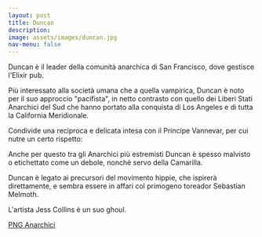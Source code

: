 ```yaml
---
layout: post
title: Duncan
description:
image: assets/images/duncan.jpg
nav-menu: false
---
```


Duncan è il leader della comunità anarchica di San Francisco, dove gestisce l'Elixir pub.

Più interessato alla società umana che a quella vampirica, Duncan è noto per il suo approccio "pacifista", in netto contrasto con quello dei Liberi Stati Anarchici del Sud che hanno portato alla conquista di Los Angeles e di tutta la California Meridionale.

Condivide una reciproca e delicata intesa con il Principe Vannevar, per cui nutre un certo rispetto: 

Anche per questo tra gli Anarchici più estremisti Duncan è spesso malvisto o etichettato come un debole, nonché servo della Camarilla.

Duncan è legato ai precursori del movimento hippie, che ispirerà direttamente, e sembra essere in affari col primogeno toreador Sebastian Melmoth.

L'artista Jess Collins è un suo ghoul.

<a href="http://xabacadabra.com/cursed-legacy/png-anarchici.html" class="button back">PNG Anarchici</a>